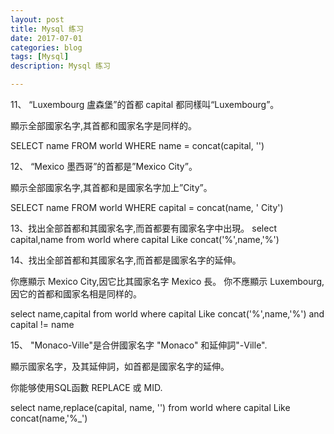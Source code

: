 ```yaml
---
layout: post
title: Mysql 练习
date: 2017-07-01
categories: blog
tags: [Mysql]
description: Mysql 练习

---
```


11、
“Luxembourg 盧森堡”的首都 capital 都同樣叫“Luxembourg”。

顯示全部國家名字,其首都和國家名字是同样的。

SELECT name FROM world
 WHERE name = concat(capital, '')

12、
“Mexico 墨西哥”的首都是”Mexico City”。

顯示全部國家名字,其首都和是國家名字加上”City”。

SELECT name FROM world
 WHERE capital = concat(name, ' City')


13、找出全部首都和其國家名字,而首都要有國家名字中出現。
select capital,name from world where capital Like concat('%',name,'%')


14、找出全部首都和其國家名字,而首都是國家名字的延伸。

你應顯示 Mexico City,因它比其國家名字 Mexico 長。
你不應顯示 Luxembourg,因它的首都和國家名相是同样的。


select name,capital from world where capital Like concat('%',name,'%') and capital != name

15、
"Monaco-Ville"是合併國家名字 "Monaco" 和延伸詞"-Ville".

顯示國家名字，及其延伸詞，如首都是國家名字的延伸。

你能够使用SQL函數 REPLACE 或 MID.

select name,replace(capital, name, '') from world where capital Like concat(name,'%_')

